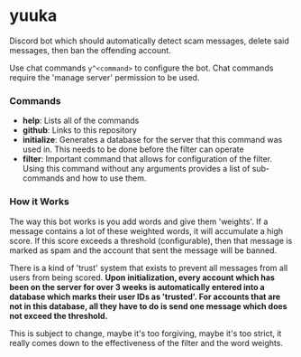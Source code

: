# yuuka
Discord bot which should automatically detect scam messages, delete said messages, then ban the offending account.

Use chat commands `y^<command>` to configure the bot. Chat commands require the 'manage server' permission to be used.

### Commands
- **help**: Lists all of the commands
- **github**: Links to this repository
- **initialize**: Generates a database for the server that this command was used in. This needs to be done before the filter can operate
- **filter**: Important command that allows for configuration of the filter. Using this command without any arguments provides a list of sub-commands and how to use them.


### How it Works
The way this bot works is you add words and give them 'weights'. If a message contains a lot of these weighted words, it will accumulate a high score. If this score exceeds a threshold (configurable), then that message is marked as spam and the account that sent the message will be banned.

There is a kind of 'trust' system that exists to prevent all messages from all users from being scored. **Upon initialization, every account which has been on the server for over 3 weeks is automatically entered into a database which marks their user IDs as 'trusted'. For accounts that are not in this database, all they have to do is send one message which does not exceed the threshold.**

This is subject to change, maybe it's too forgiving, maybe it's too strict, it really comes down to the effectiveness of the filter and the word weights.